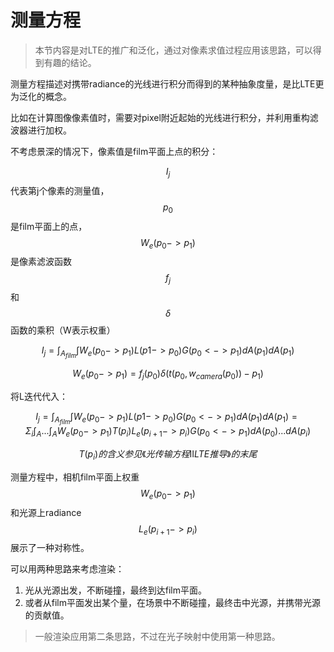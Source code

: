 # 测量方程

> 本节内容是对LTE的推广和泛化，通过对像素求值过程应用该思路，可以得到有趣的结论。

测量方程描述对携带radiance的光线进行积分而得到的某种抽象度量，是比LTE更为泛化的概念。


比如在计算图像像素值时，需要对pixel附近起始的光线进行积分，并利用重构滤波器进行加权。

不考虑景深的情况下，像素值是film平面上点的积分：

$$I_j$$ 代表第j个像素的测量值，$$p_0$$是film平面上的点，$$W_e(p_0 -> p_1)$$是像素滤波函数$$f_j$$和$$\delta$$函数的乘积（W表示权重）

$$I_j = \int_{A_{film}} \int W_e(p_0 -> p_1) L(p1 -> p_0) G(p_0 <-> p_1) dA(p_1) dA(p_1)$$

$$W_e(p_0 -> p_1) = f_j(p_0) \delta(t(p_0,w_{camera}(p_0)) - p_1)$$

将L迭代代入：

$$I_j = \int_{A_{film}} \int W_e(p_0 -> p_1) L(p1 -> p_0) G(p_0 <-> p_1) dA(p_1) dA(p_1) = \Sigma_i \int_A ... \int_A W_e(p_0 -> p_1) T(p_i) L_e(p_{i+1} -> p_i) G(p_0 <-> p_1) dA(p_0) ... dA(p_i)  $$

$$T(p_i) 的含义参见《光传输方程Ⅱ LTE推导》的末尾$$

测量方程中，相机film平面上权重$$W_e(p_0 -> p_1)$$ 和光源上radiance $$L_e(p_{i+1} -> p_i)$$展示了一种对称性。

可以用两种思路来考虑渲染：

1. 光从光源出发，不断碰撞，最终到达film平面。
2. 或者从film平面发出某个量，在场景中不断碰撞，最终击中光源，并携带光源的贡献值。

> 一般渲染应用第二条思路，不过在光子映射中使用第一种思路。